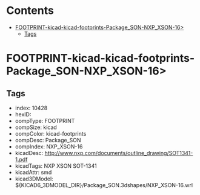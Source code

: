 



Contents
========

* [FOOTPRINT-kicad-kicad-footprints-Package_SON-NXP_XSON-16>](#footprint-kicad-kicad-footprints-package_son-nxp_xson-16)
	* [Tags](#tags)

# FOOTPRINT-kicad-kicad-footprints-Package_SON-NXP_XSON-16>

## Tags

- index: 10428
- hexID: 
- oompType: FOOTPRINT
- oompSize: kicad
- oompColor: kicad-footprints
- oompDesc: Package_SON
- oompIndex: NXP_XSON-16
- kicadDesc: http://www.nxp.com/documents/outline_drawing/SOT1341-1.pdf
- kicadTags: NXP XSON SOT-1341
- kicadAttr: smd
- kicad3DModel: ${KICAD6_3DMODEL_DIR}/Package_SON.3dshapes/NXP_XSON-16.wrl
